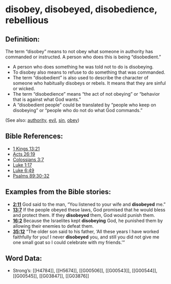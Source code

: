 # disobey, disobeyed, disobedience, rebellious

## Definition:

The term “disobey” means to not obey what someone in authority has commanded or instructed. A person who does this is being “disobedient.”

* A person who does something he was told not to do is disobeying.
* To disobey also means to refuse to do something that was commanded.
* The term “disobedient” is also used to describe the character of someone who habitually disobeys or rebels. It means that they are sinful or wicked.
* The term “disobedience” means “the act of not obeying” or “behavior that is against what God wants.”
* A “disobedient people” could be translated by “people who keep on disobeying” or “people who do not do what God commands.”

(See also: [authority](../kt/authority.md), [evil](../kt/evil.md), [sin](../kt/sin.md), [obey](../other/obey.md))

## Bible References:

* [1 Kings 13:21](rc://en/tn/help/1ki/13/21)
* [Acts 26:19](rc://en/tn/help/act/26/19)
* [Colossians 3:7](rc://en/tn/help/col/03/07)
* [Luke 1:17](rc://en/tn/help/luk/01/17)
* [Luke 6:49](rc://en/tn/help/luk/06/49)
* [Psalms 89:30-32](rc://en/tn/help/psa/089/030)

## Examples from the Bible stories:

* __[2:11](rc://en/tn/help/obs/02/11)__ God said to the man, “You listened to your wife and __disobeyed__ me.”
* __[13:7](rc://en/tn/help/obs/13/07)__ If the people obeyed these laws, God promised that he would bless and protect them. If they __disobeyed__ them, God would punish them.
* __[16:2](rc://en/tn/help/obs/16/02)__ Because the Israelites kept __disobeying__ God, he punished them by allowing their enemies to defeat them.
* __[35:12](rc://en/tn/help/obs/35/12)__ “The older son said to his father, ‘All these years I have worked faithfully for you! I never __disobeyed__ you, and still you did not give me one small goat so I could celebrate with my friends.’”

## Word Data:

* Strong’s: [[H4784]], [[H5674]], [[G00506]], [[G00543]], [[G00544]], [[G00545]], [[G03847]], [[G03876]]
